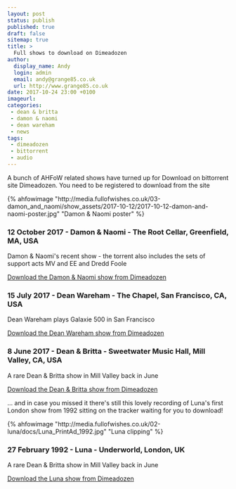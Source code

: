 ```yaml
---
layout: post
status: publish
published: true
draft: false
sitemap: true
title: >
  Full shows to download on Dimeadozen
author:
  display_name: Andy
  login: admin
  email: andy@grange85.co.uk
  url: http://www.grange85.co.uk
date: 2017-10-24 23:00 +0100
imageurl: 
categories:
 - dean & britta
 - damon & naomi
 - dean wareham
 - news
tags:
 - dimeadozen
 - bittorrent
 - audio
---
```

<p class="lead">A bunch of AHFoW related shows have turned up for Download on bittorrent site Dimeadozen. You need to be registered to download from the site</p>

<div class="col-md-4 pull-right">{% ahfowimage "http://media.fullofwishes.co.uk/03-damon_and_naomi/show_assets/2017-10-12/2017-10-12-damon-and-naomi-poster.jpg" "Damon & Naomi poster" %}</div>
<h3>12 October 2017 - Damon & Naomi - The Root Cellar, Greenfield, MA, USA</h3>
<p>Damon & Naomi's recent show - the torrent also includes the sets of support acts MV and EE and Dredd Foole</p>
<p><a href="http://www.dimeadozen.org/torrents-details.php?id=603762">Download the Damon & Naomi show from Dimeadozen</a></p>

<h3>15 July 2017 - Dean Wareham - The Chapel, San Francisco, CA, USA</h3>
<p>Dean Wareham plays Galaxie 500 in San Francisco</p>
<p><a href="http://www.dimeadozen.org/torrents-details.php?id=604165">Download the Dean Wareham show from Dimeadozen</a></p>

<h3>8 June 2017 - Dean & Britta - Sweetwater Music Hall, Mill Valley, CA, USA</h3>
<p>A rare Dean & Britta show in Mill Valley back in June</p>
<p><a href="http://www.dimeadozen.org/torrents-details.php?id=604164">Download the Dean & Britta show from Dimeadozen</a></p>

<p>&hellip; and in case you missed it there's still this lovely recording of Luna's first London show from 1992 sitting on the tracker waiting for you to download!</p>

<div class="col-md-4 pull-right">{% ahfowimage "http://media.fullofwishes.co.uk/02-luna/docs/Luna_PrintAd_1992.jpg" "Luna clipping" %}</div>

<h3>27 February 1992 - Luna - Underworld, London, UK</h3>
<p>A rare Dean & Britta show in Mill Valley back in June</p>
<p><a href="http://www.dimeadozen.org/torrents-details.php?id=585083">Download the Luna show from Dimeadozen</a></p>
